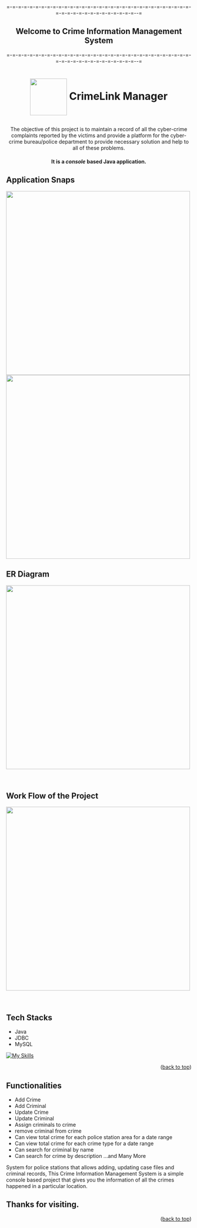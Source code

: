 <a name="readme-top"></a> 



<p  align="center" >=-=-=-=-=-=-=-=-=-=-=-=-=-=-=-=-=-=-=-=-=-=-=-=-=-=-=-=-=-=-=-=-=-=-=-=-=-=-=-=-=-=-=-=-=-=--=</p>
<h2 align="center" >     Welcome to Crime Information Management System</h2>
<p  align="center" >=-=-=-=-=-=-=-=-=-=-=-=-=-=-=-=-=-=-=-=-=-=-=-=-=-=-=-=-=-=-=-=-=-=-=-=-=-=-=-=-=-=-=-=-=-=--=</p>

<h1 align="center"><img align="center" height="100" src="https://github.com/Github2k10/plucky-scent-2586/blob/main/handcuff.png">  CrimeLink Manager</h1>

<h2 align="center"></h2>
<p align="center">The objective of this project is to maintain a record of all  the cyber-crime complaints reported by  the victims and provide a platform for the cyber-crime bureau/police department to provide necessary solution and help to all of these problems.</p>

<h4 align="center">It is a <i>console</i> based Java application.</h4>
<p></p>

## Application Snaps
<p>
  <img height="500" src="https://github.com/Github2k10/plucky-scent-2586/blob/main/image-1.png">
  <img height="500" src="https://github.com/Github2k10/plucky-scent-2586/blob/main/image-2.png">
</p>


## ER Diagram
<p>
  <img height="500" src="https://github.com/Github2k10/plucky-scent-2586/blob/main/drawSQL-crimelink-manager-export-2023-04-03.png">
</p>
<br>


## Work Flow of the Project
<p>
  <img height="500" src="https://github.com/Github2k10/plucky-scent-2586/blob/main/image-3.png">
</p>
<br>

## Tech Stacks
* Java
* JDBC
* MySQL

[![My Skills](https://skillicons.dev/icons?i=java,mysql,github,git,idea)](https://skillicons.dev)
<p align="right">(<a href="#readme-top">back to top</a>)</p>


## Functionalities
* Add Crime
* Add Criminal
* Update Crime
* Update Criminal
* Assign criminals to crime
* remove criminal from crime
* Can view total crime for each police station area for a date range
* Can view total crime for each crime type for a date range
* Can search for criminal by name
* Can search for crime by description
...and Many More

<p>System for police stations that allows adding, updating case files and criminal records, This Crime Information Management System is a simple console based project that gives you the information of all the crimes happened in a particular location.</p>

## Thanks for visiting. 

<p align="right">(<a href="#readme-top">back to top</a>)</p>

